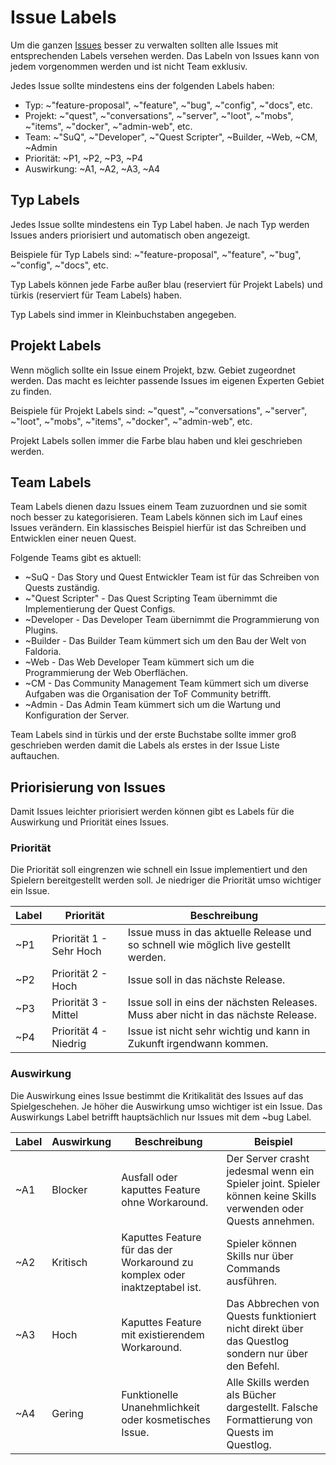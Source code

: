 # Issue Labels

Um die ganzen [Issues](https://git.faldoria.de/groups/tof/-/issues) besser zu verwalten sollten alle Issues mit entsprechenden Labels versehen werden. Das Labeln von Issues kann von jedem vorgenommen werden und ist nicht Team exklusiv.

Jedes Issue sollte mindestens eins der folgenden Labels haben:

* Typ: ~"feature-proposal", ~"feature", ~"bug", ~"config", ~"docs", etc.
* Projekt: ~"quest", ~"conversations", ~"server", ~"loot", ~"mobs", ~"items", ~"docker", ~"admin-web", etc.
* Team: ~"SuQ", ~"Developer", ~"Quest Scripter", ~Builder, ~Web, ~CM, ~Admin
* Priorität: ~P1, ~P2, ~P3, ~P4
* Auswirkung: ~A1, ~A2, ~A3, ~A4

## Typ Labels

Jedes Issue sollte mindestens ein Typ Label haben. Je nach Typ werden Issues anders priorisiert und automatisch oben angezeigt.

Beispiele für Typ Labels sind: ~"feature-proposal", ~"feature", ~"bug", ~"config", ~"docs", etc.

Typ Labels können jede Farbe außer blau (reserviert für Projekt Labels) und türkis (reserviert für Team Labels) haben.

Typ Labels sind immer in Kleinbuchstaben angegeben.

## Projekt Labels

Wenn möglich sollte ein Issue einem Projekt, bzw. Gebiet zugeordnet werden. Das macht es leichter passende Issues im eigenen Experten Gebiet zu finden.

Beispiele für Projekt Labels sind: ~"quest", ~"conversations", ~"server", ~"loot", ~"mobs", ~"items", ~"docker", ~"admin-web", etc.

Projekt Labels sollen immer die Farbe blau haben und klei geschrieben werden.

## Team Labels

Team Labels dienen dazu Issues einem Team zuzuordnen und sie somit noch besser zu kategorisieren. Team Labels können sich im Lauf eines Issues verändern. Ein klassisches Beispiel hierfür ist das Schreiben und Entwicklen einer neuen Quest.

Folgende Teams gibt es aktuell:

* ~SuQ - Das Story und Quest Entwickler Team ist für das Schreiben von Quests zuständig.
* ~"Quest Scripter" - Das Quest Scripting Team übernimmt die Implementierung der Quest Configs.
* ~Developer - Das Developer Team übernimmt die Programmierung von Plugins.
* ~Builder - Das Builder Team kümmert sich um den Bau der Welt von Faldoria.
* ~Web - Das Web Developer Team kümmert sich um die Programmierung der Web Oberflächen.
* ~CM - Das Community Management Team kümmert sich um diverse Aufgaben was die Organisation der ToF Community betrifft.
* ~Admin - Das Admin Team kümmert sich um die Wartung und Konfiguration der Server.

Team Labels sind in türkis und der erste Buchstabe sollte immer groß geschrieben werden damit die Labels als erstes in der Issue Liste auftauchen.

## Priorisierung von Issues

Damit Issues leichter priorisiert werden können gibt es Labels für die Auswirkung und Priorität eines Issues.

### Priorität

Die Priorität soll eingrenzen wie schnell ein Issue implementiert und den Spielern bereitgestellt werden soll. Je niedriger die Priorität umso wichtiger ein Issue.

| Label | Priorität | Beschreibung |
| ----- | --------- | ------------ |
| ~P1 | Priorität 1 - Sehr Hoch | Issue muss in das aktuelle Release und so schnell wie möglich live gestellt werden. |
| ~P2 | Priorität 2 - Hoch | Issue soll in das nächste Release. |
| ~P3 | Priorität 3 - Mittel | Issue soll in eins der nächsten Releases. Muss aber nicht in das nächste Release. |
| ~P4 | Priorität 4 - Niedrig | Issue ist nicht sehr wichtig und kann in Zukunft irgendwann kommen. |

### Auswirkung

Die Auswirkung eines Issue bestimmt die Kritikalität des Issues auf das Spielgeschehen. Je höher die Auswirkung umso wichtiger ist ein Issue. Das Auswirkungs Label betrifft hauptsächlich nur Issues mit dem ~bug Label.

| Label | Auswirkung | Beschreibung | Beispiel |
| ----- | ---------- | ------------ | -------- |
| ~A1   | Blocker    | Ausfall oder kaputtes Feature ohne Workaround. | Der Server crasht jedesmal wenn ein Spieler joint. Spieler können keine Skills verwenden oder Quests annehmen. |
| ~A2 | Kritisch | Kaputtes Feature für das der Workaround zu komplex oder inaktzeptabel ist. | Spieler können Skills nur über Commands ausführen. |
| ~A3 | Hoch | Kaputtes Feature mit existierendem Workaround. | Das Abbrechen von Quests funktioniert nicht direkt über das Questlog sondern nur über den Befehl. |
| ~A4 | Gering | Funktionelle Unanehmlichkeit oder kosmetisches Issue. | Alle Skills werden als Bücher dargestellt. Falsche Formattierung von Quests im Questlog. |

